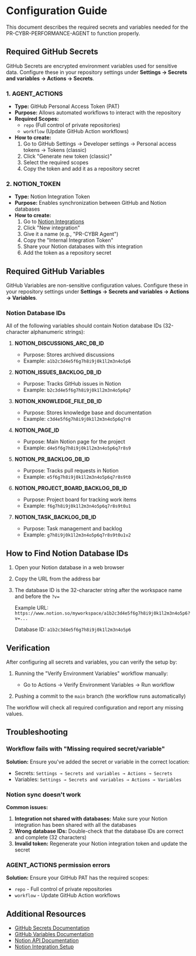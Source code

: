 # Configuration Guide

This document describes the required secrets and variables needed for the PR-CYBR-PERFORMANCE-AGENT to function properly.

## Required GitHub Secrets

GitHub Secrets are encrypted environment variables used for sensitive data. Configure these in your repository settings under **Settings → Secrets and variables → Actions → Secrets**.

### 1. AGENT_ACTIONS
- **Type:** GitHub Personal Access Token (PAT)
- **Purpose:** Allows automated workflows to interact with the repository
- **Required Scopes:** 
  - `repo` (Full control of private repositories)
  - `workflow` (Update GitHub Action workflows)
- **How to create:**
  1. Go to GitHub Settings → Developer settings → Personal access tokens → Tokens (classic)
  2. Click "Generate new token (classic)"
  3. Select the required scopes
  4. Copy the token and add it as a repository secret

### 2. NOTION_TOKEN
- **Type:** Notion Integration Token
- **Purpose:** Enables synchronization between GitHub and Notion databases
- **How to create:**
  1. Go to [Notion Integrations](https://www.notion.so/my-integrations)
  2. Click "New integration"
  3. Give it a name (e.g., "PR-CYBR Agent")
  4. Copy the "Internal Integration Token"
  5. Share your Notion databases with this integration
  6. Add the token as a repository secret

## Required GitHub Variables

GitHub Variables are non-sensitive configuration values. Configure these in your repository settings under **Settings → Secrets and variables → Actions → Variables**.

### Notion Database IDs

All of the following variables should contain Notion database IDs (32-character alphanumeric strings):

1. **NOTION_DISCUSSIONS_ARC_DB_ID**
   - Purpose: Stores archived discussions
   - Example: `a1b2c3d4e5f6g7h8i9j0k1l2m3n4o5p6`

2. **NOTION_ISSUES_BACKLOG_DB_ID**
   - Purpose: Tracks GitHub issues in Notion
   - Example: `b2c3d4e5f6g7h8i9j0k1l2m3n4o5p6q7`

3. **NOTION_KNOWLEDGE_FILE_DB_ID**
   - Purpose: Stores knowledge base and documentation
   - Example: `c3d4e5f6g7h8i9j0k1l2m3n4o5p6q7r8`

4. **NOTION_PAGE_ID**
   - Purpose: Main Notion page for the project
   - Example: `d4e5f6g7h8i9j0k1l2m3n4o5p6q7r8s9`

5. **NOTION_PR_BACKLOG_DB_ID**
   - Purpose: Tracks pull requests in Notion
   - Example: `e5f6g7h8i9j0k1l2m3n4o5p6q7r8s9t0`

6. **NOTION_PROJECT_BOARD_BACKLOG_DB_ID**
   - Purpose: Project board for tracking work items
   - Example: `f6g7h8i9j0k1l2m3n4o5p6q7r8s9t0u1`

7. **NOTION_TASK_BACKLOG_DB_ID**
   - Purpose: Task management and backlog
   - Example: `g7h8i9j0k1l2m3n4o5p6q7r8s9t0u1v2`

## How to Find Notion Database IDs

1. Open your Notion database in a web browser
2. Copy the URL from the address bar
3. The database ID is the 32-character string after the workspace name and before the `?v=`
   
   Example URL: `https://www.notion.so/myworkspace/a1b2c3d4e5f6g7h8i9j0k1l2m3n4o5p6?v=...`
   
   Database ID: `a1b2c3d4e5f6g7h8i9j0k1l2m3n4o5p6`

## Verification

After configuring all secrets and variables, you can verify the setup by:

1. Running the "Verify Environment Variables" workflow manually:
   - Go to Actions → Verify Environment Variables → Run workflow

2. Pushing a commit to the `main` branch (the workflow runs automatically)

The workflow will check all required configuration and report any missing values.

## Troubleshooting

### Workflow fails with "Missing required secret/variable"

**Solution:** Ensure you've added the secret or variable in the correct location:
- Secrets: `Settings → Secrets and variables → Actions → Secrets`
- Variables: `Settings → Secrets and variables → Actions → Variables`

### Notion sync doesn't work

**Common issues:**
1. **Integration not shared with databases:** Make sure your Notion integration has been shared with all the databases
2. **Wrong database IDs:** Double-check that the database IDs are correct and complete (32 characters)
3. **Invalid token:** Regenerate your Notion integration token and update the secret

### AGENT_ACTIONS permission errors

**Solution:** Ensure your GitHub PAT has the required scopes:
- `repo` - Full control of private repositories
- `workflow` - Update GitHub Action workflows

## Additional Resources

- [GitHub Secrets Documentation](https://docs.github.com/en/actions/security-guides/encrypted-secrets)
- [GitHub Variables Documentation](https://docs.github.com/en/actions/learn-github-actions/variables)
- [Notion API Documentation](https://developers.notion.com/)
- [Notion Integration Setup](https://www.notion.so/help/create-integrations-with-the-notion-api)
